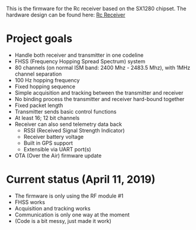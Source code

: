 This is the firmware for the Rc receiver based on the SX1280 chipset. The hardware design can be found here: [Rc Receiver](https://github.com/bodri/RcReceiver)

# Project goals
* Handle both receiver and transmitter in one codeline
* FHSS (Frequency Hopping Spread Spectrum) system
* 80 channels (on normal ISM band: 2400 Mhz - 2483.5 Mhz), with 1MHz channel separation
* 100 Hz hopping frequency
* Fixed hopping sequence
* Simple acquisition and tracking between the transmitter and receiver
* No binding process the transmitter and receiver hard-bound together
* Fixed packet length
* Transmitter sends basic control functions
* At least 16; 12 bit channels
* Receiver can also send telemetry data back
  - RSSI (Received Signal Strength Indicator)
  - Receiver battery voltage
  - Built in GPS support
  - Extensible via UART port(s)
* OTA (Over the Air) firmware update

# Current status (April 11, 2019)
* The firmware is only using the RF module #1
* FHSS works
* Acquisition and tracking works
* Communication is only one way at the moment
* (Code is a bit messy, just made it work)
